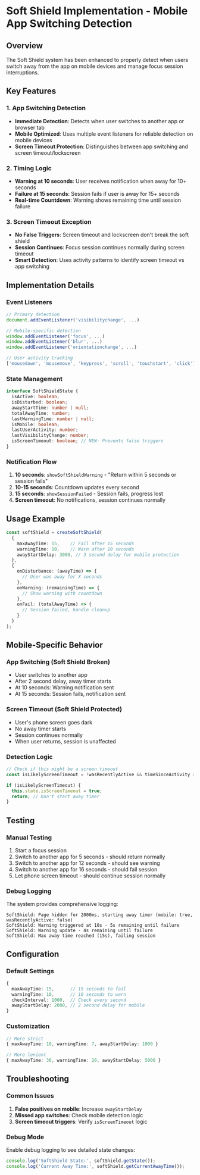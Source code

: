 # Soft Shield Implementation - Mobile App Switching Detection

## Overview
The Soft Shield system has been enhanced to properly detect when users switch away from the app on mobile devices and manage focus session interruptions.

## Key Features

### 1. App Switching Detection
- **Immediate Detection**: Detects when user switches to another app or browser tab
- **Mobile Optimized**: Uses multiple event listeners for reliable detection on mobile devices
- **Screen Timeout Protection**: Distinguishes between app switching and screen timeout/lockscreen

### 2. Timing Logic
- **Warning at 10 seconds**: User receives notification when away for 10+ seconds
- **Failure at 15 seconds**: Session fails if user is away for 15+ seconds
- **Real-time Countdown**: Warning shows remaining time until session failure

### 3. Screen Timeout Exception
- **No False Triggers**: Screen timeout and lockscreen don't break the soft shield
- **Session Continues**: Focus session continues normally during screen timeout
- **Smart Detection**: Uses activity patterns to identify screen timeout vs app switching

## Implementation Details

### Event Listeners
```typescript
// Primary detection
document.addEventListener('visibilitychange', ...)

// Mobile-specific detection
window.addEventListener('focus', ...)
window.addEventListener('blur', ...)
window.addEventListener('orientationchange', ...)

// User activity tracking
['mousedown', 'mousemove', 'keypress', 'scroll', 'touchstart', 'click']
```

### State Management
```typescript
interface SoftShieldState {
  isActive: boolean;
  isDisturbed: boolean;
  awayStartTime: number | null;
  totalAwayTime: number;
  lastWarningTime: number | null;
  isMobile: boolean;
  lastUserActivity: number;
  lastVisibilityChange: number;
  isScreenTimeout: boolean; // NEW: Prevents false triggers
}
```

### Notification Flow
1. **10 seconds**: `showSoftShieldWarning` - "Return within 5 seconds or session fails"
2. **10-15 seconds**: Countdown updates every second
3. **15 seconds**: `showSessionFailed` - Session fails, progress lost
4. **Screen timeout**: No notifications, session continues normally

## Usage Example

```typescript
const softShield = createSoftShield(
  {
    maxAwayTime: 15,    // Fail after 15 seconds
    warningTime: 10,    // Warn after 10 seconds
    awayStartDelay: 3000, // 3 second delay for mobile protection
  },
  {
    onDisturbance: (awayTime) => {
      // User was away for X seconds
    },
    onWarning: (remainingTime) => {
      // Show warning with countdown
    },
    onFail: (totalAwayTime) => {
      // Session failed, handle cleanup
    }
  }
);
```

## Mobile-Specific Behavior

### App Switching (Soft Shield Broken)
- User switches to another app
- After 2 second delay, away timer starts
- At 10 seconds: Warning notification sent
- At 15 seconds: Session fails, notification sent

### Screen Timeout (Soft Shield Protected)
- User's phone screen goes dark
- No away timer starts
- Session continues normally
- When user returns, session is unaffected

### Detection Logic
```typescript
// Check if this might be a screen timeout
const isLikelyScreenTimeout = !wasRecentlyActive && timeSinceActivity > 10000;

if (isLikelyScreenTimeout) {
  this.state.isScreenTimeout = true;
  return; // Don't start away timer
}
```

## Testing

### Manual Testing
1. Start a focus session
2. Switch to another app for 5 seconds - should return normally
3. Switch to another app for 12 seconds - should see warning
4. Switch to another app for 16 seconds - should fail session
5. Let phone screen timeout - should continue session normally

### Debug Logging
The system provides comprehensive logging:
```
SoftShield: Page hidden for 2000ms, starting away timer (mobile: true, wasRecentlyActive: false)
SoftShield: Warning triggered at 10s - 5s remaining until failure
SoftShield: Warning update - 4s remaining until failure
SoftShield: Max away time reached (15s), failing session
```

## Configuration

### Default Settings
```typescript
{
  maxAwayTime: 15,      // 15 seconds to fail
  warningTime: 10,      // 10 seconds to warn
  checkInterval: 1000,  // Check every second
  awayStartDelay: 2000, // 2 second delay for mobile
}
```

### Customization
```typescript
// More strict
{ maxAwayTime: 10, warningTime: 7, awayStartDelay: 1000 }

// More lenient
{ maxAwayTime: 30, warningTime: 20, awayStartDelay: 5000 }
```

## Troubleshooting

### Common Issues
1. **False positives on mobile**: Increase `awayStartDelay`
2. **Missed app switches**: Check mobile detection logic
3. **Screen timeout triggers**: Verify `isScreenTimeout` logic

### Debug Mode
Enable debug logging to see detailed state changes:
```typescript
console.log('SoftShield State:', softShield.getState());
console.log('Current Away Time:', softShield.getCurrentAwayTime());
```
